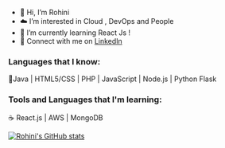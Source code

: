 - 👋 Hi, I’m Rohini
- ☁️ I’m interested in Cloud , DevOps and People 
- 🌱 I’m currently learning React Js !
- :wave: Connect with me on [LinkedIn](https://www.linkedin.com/in/rohini-mohan/)
### **Languages that I know:**
 :hammer:Java | HTML5/CSS | PHP | JavaScript | Node.js | Python Flask
### **Tools and Languages that I'm learning:**
:coffee: React.js | AWS | MongoDB
<!--
rohinimohan14/rohinimohan14 is a ✨ special ✨ repository because its `README.md` (this file) appears on your GitHub profile.
You can click the Preview link to take a look at your changes.
--->
[![Rohini's GitHub stats](https://github-readme-stats.vercel.app/api?username=rohinimohan14&count_private=true&show_icons=true&theme=radical)](https://github.com/anuraghazra/github-readme-stats)
